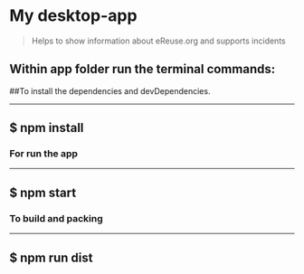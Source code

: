 # My desktop-app

> Helps to show information about eReuse.org and supports incidents

## Within app folder run the terminal commands:

##To install the dependencies and devDependencies.

-----
$ npm install
-----

### For run the app

-----
$ npm start
-----

### To build and packing

-----
$ npm run dist
-----